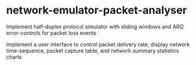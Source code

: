 # network-emulator-packet-analyser

Implement half-duplex protocol simulator with sliding windows and ARQ error-controls for packet loss events

Implement a user interface to control packet delivery rate, display network time-sequence, packet capture table, and network summary statistics charts
